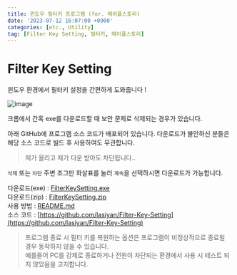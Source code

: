 ```yaml
---
title: 윈도우 필터키 프로그램 (for. 메이플스토리)
date: '2023-07-12 16:07:00 +0900'
categories: [etc., Utility]
tag: [Filter Key Setting, 필터키, 메이플스토리]
---
```


# Filter Key Setting
윈도우 환경에서 필터키 설정을 간편하게 도와줍니다 !

![image](https://github.com/lasiyan/Filter-Key-Setting/assets/135001826/90bb1745-7d3c-4c70-a97f-af6fe7774a53)

크롬에서 간혹 exe를 다운로드할 때 보안 문제로 삭제되는 경우가 있습니다.

아래 GitHub에 프로그램 소스 코드가 배포되어 있습니다.
다운로드가 불안하신 분들은 해당 소스 코드로 빌드 후 사용하여도 무관합니다.
> 제가 올리고 제가 다운 받아도 차단됩니다..

`삭제` 또는 `차단` 주변 조그만 화살표를 눌러 `계속`을 선택하시면 다운로드가 가능합니다.


다운로드(exe) : [FilterKeySetting.exe](https://github.com/lasiyan/Filter-Key-Setting/releases/download/v2.0.0/FilterKeySetting.exe)  
다운로드(zip) : [FilterKeySetting.zip](https://github.com/lasiyan/Filter-Key-Setting/releases/download/v2.0.0/FilterKeySetting.zip)  
사용 방법 : [README.md](https://github.com/lasiyan/Filter-Key-Setting#readme)  
소스 코드 : [https://github.com/lasiyan/Filter-Key-Setting](https://github.com/lasiyan/Filter-Key-Setting)


> 프로그램 종료 시 필터 키를 복원하는 옵션은 프로그램이 비정상적으로 종료될 경우 동작하지 않을 수 있습니다.  
예를들어 PC를 강제로 종료하거나 전원이 차단되는 환경에서 사용 시 테스트 되지 않았음을 고지합니다.
